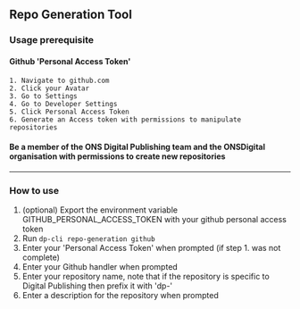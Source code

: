 ## Repo Generation Tool

### Usage prerequisite 

#### Github 'Personal Access Token'
    1. Navigate to github.com
    2. Click your Avatar
    3. Go to Settings
    4. Go to Developer Settings
    5. Click Personal Access Token
    6. Generate an Access token with permissions to manipulate repositories
    
#### Be a member of the ONS Digital Publishing team and the ONSDigital organisation with permissions to create new repositories
___
### How to use
1. (optional) Export the environment variable GITHUB_PERSONAL_ACCESS_TOKEN with your github personal access token
2. Run `dp-cli repo-generation github`
3. Enter your 'Personal Access Token' when prompted (if step 1. was not complete)
4. Enter your Github handler when prompted
5. Enter your repository name, note that if the repository is specific to Digital Publishing then prefix it with 'dp-'
6. Enter a description for the repository when prompted
